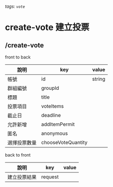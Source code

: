 ###### tags: `vote`
# create-vote 建立投票
## /create-vote
front to back

| 說明         | key                | value  |
| ------------ | ------------------ | ------ |
| 帳號         | id                 | string |
| 群組編號     | groupId            |        |
| 標題         | title              |        |
| 投票項目     | voteItems          |        |
| 截止日       | deadline           |        |
| 允許新增     | addItemPermit      |        |
| 匿名         | anonymous          |        |
| 選擇投票數量 | chooseVoteQuantity |        |


back to front

| 說明         | key     | value |
| ------------ | ------- | ----- |
| 建立投票結果 | request |       |